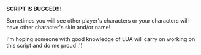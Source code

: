**SCRIPT IS BUGGED!!!**

Sometimes you will see other player's characters or your characters will have other character's skin and/or name!

I'm hoping someone with good knowledge of LUA will carry on working on this script and do me proud :')
